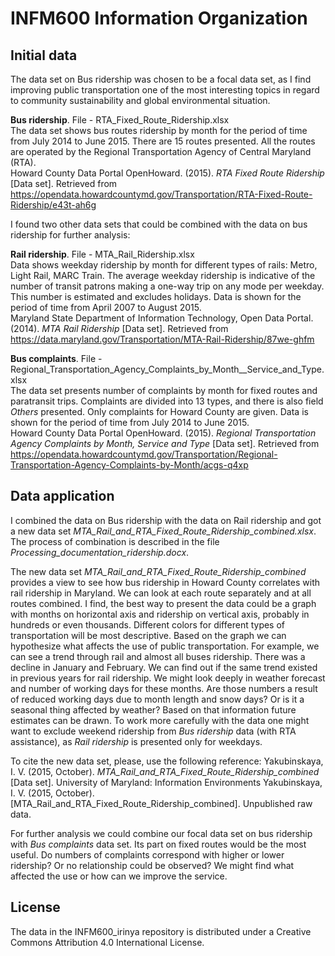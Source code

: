 # INFM600 Information Organization
Initial data
------------
The data set on Bus ridership was chosen to be a focal data set, as I find improving public transportation one of the most interesting topics in regard to community sustainability and global environmental situation.

**Bus ridership**. File - RTA_Fixed_Route_Ridership.xlsx  
The data set shows bus routes ridership by month for the period of time from July 2014 to June 2015. There are 15 routes presented. All the routes are operated by the Regional Transportation Agency of Central Maryland (RTA).  
Howard County Data Portal OpenHoward. (2015). *RTA Fixed Route Ridership* [Data set]. Retrieved from https://opendata.howardcountymd.gov/Transportation/RTA-Fixed-Route-Ridership/e43t-ah6g

I found two other data sets that could be combined with the data on bus ridership for further analysis:

**Rail ridership**. File - MTA_Rail_Ridership.xlsx  
Data shows weekday ridership by month for different types of rails: Metro, Light Rail, MARC Train. The average weekday ridership is indicative of the number of transit patrons making a one-way trip on any mode per weekday. This number is estimated and excludes holidays. Data is shown for the period of time from April 2007 to August 2015.  
Maryland State Department of Information Technology, Open Data Portal. (2014). *MTA Rail Ridership* [Data set]. Retrieved from https://data.maryland.gov/Transportation/MTA-Rail-Ridership/87we-ghfm

**Bus complaints**. File - Regional_Transportation_Agency_Complaints_by_Month__Service_and_Type.xlsx  
The data set presents number of complaints by month for fixed routes and paratransit trips. Complaints are divided into 13 types, and there is also field *Others* presented. Only complaints for Howard County are given. Data is shown for the period of time from July 2014 to June 2015.   
Howard County Data Portal OpenHoward. (2015). *Regional Transportation Agency Complaints by Month, Service and Type* [Data set]. Retrieved from https://opendata.howardcountymd.gov/Transportation/Regional-Transportation-Agency-Complaints-by-Month/acgs-q4xp

Data application
----------------
I combined the data on Bus ridership with the data on Rail ridership and got a new data set *MTA_Rail_and_RTA_Fixed_Route_Ridership_combined.xlsx*. The process of combination is described in the file *Processing_documentation_ridership.docx*.

The new data set *MTA_Rail_and_RTA_Fixed_Route_Ridership_combined* provides a view to see how bus ridership in Howard County correlates with rail ridership in Maryland. We can look at each route separately and at all routes combined. I find, the best way to present the data could be a graph with months on horizontal axis and ridership on vertical axis, probably in hundreds or even thousands. Different colors for different types of transportation will be most descriptive. Based on the graph we can hypothesize what affects the use of public transportation. For example, we can see a trend through rail and almost all buses ridership. There was a decline in January and February. We can find out if the same trend existed in previous years for rail ridership. We might look deeply in weather forecast and number of working days for these months. Are those numbers a result of reduced working days due to month length and snow days? Or is it a seasonal thing affected by weather? Based on that information future estimates can be drawn. To work more carefully with the data one might want to exclude weekend ridership from *Bus ridership* data (with RTA assistance), as *Rail ridership* is presented only for weekdays.  

To cite the new data set, please, use the following reference:
Yakubinskaya, I. V. (2015, October). *MTA_Rail_and_RTA_Fixed_Route_Ridership_combined* [Data set]. University of Maryland: Information Environments
Yakubinskaya, I. V. (2015, October). [MTA_Rail_and_RTA_Fixed_Route_Ridership_combined]. Unpublished raw data. 

For further analysis we could combine our focal data set on bus ridership with *Bus complaints* data set. Its part on fixed routes would be the most useful. Do numbers of complaints correspond with higher or lower ridership? Or no relationship could be observed? We might find what affected the use or how can we improve the service.

License
-------
The data in the INFM600_irinya repository is distributed under a Creative Commons Attribution 4.0 International License.
